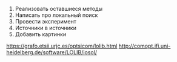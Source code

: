 1. Реализовать оставшиеся методы
2. Написать про локальный поиск
3. Провести эксперимент
4. Источники в источники
5. Добавить картинки

https://grafo.etsii.urjc.es/optsicom/lolib.html
http://comopt.ifi.uni-heidelberg.de/software/LOLIB/iosol/